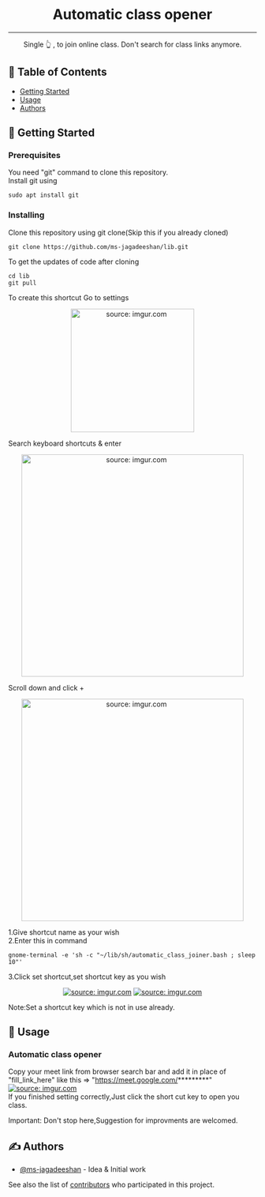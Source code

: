 <h1 align="center">Automatic class opener</h1>


---

<p align="center"> Single 👆 , to join online class. Don't search for class links anymore.
    <br> 
</p>

## 📝 Table of Contents
- [Getting Started](#getting_started)
- [Usage](#usage)
- [Authors](#authors)
## 🏁 Getting Started <a name = "getting_started"></a>
### Prerequisites

You need "git" command to clone this repository.<br>
Install git using

```
sudo apt install git
```

### Installing

Clone this repository using git clone(Skip this if you already cloned)


```
git clone https://github.com/ms-jagadeeshan/lib.git
```
To get the updates of code after cloning
```
cd lib
git pull
```

To create this shortcut
Go to settings
<p align="center">
<a href="https://imgur.com/V2CRvs4"><img width=250 src="https://i.imgur.com/V2CRvs4.png" title="source: imgur.com" /></a>
</p>
Search keyboard shortcuts & enter
<p align="center">
<a href="https://imgur.com/VjNmtyy"><img width=450px src="https://i.imgur.com/VjNmtyy.png" title="source: imgur.com" /></a>
</p>
Scroll down and click + 
<p align="center">
<a href="https://imgur.com/8rbchgL"><img width=450px src="https://i.imgur.com/8rbchgL.png" title="source: imgur.com" /></a>
</p>
1.Give shortcut name as your wish
<br>2.Enter this in command

```
gnome-terminal -e 'sh -c "~/lib/sh/automatic_class_joiner.bash ; sleep 10"'
```
3.Click set shortcut,set shortcut key as you wish
<br>
<p align="center">
<a href="https://imgur.com/AgaPCG4"><img src="https://i.imgur.com/AgaPCG4.png" title="source: imgur.com" /></a>
<a href="https://imgur.com/5ZnFGfP"><img src="https://i.imgur.com/5ZnFGfP.png" title="source: imgur.com" /></a>
</p>
Note:Set a shortcut key which is not in use already.

## 🎈 Usage <a name="usage"></a>

### Automatic class opener
Copy your meet link from browser search bar and add it in place of "fill_link_here" like this => "https://meet.google.com/*********"
<a href="https://imgur.com/QksMXxg"><img src="https://i.imgur.com/QksMXxg.png" title="source: imgur.com" /></a>
<br>
If you finished setting correctly,Just click the short cut key to open you class.

Important: Don't stop here,Suggestion for improvments are welcomed.


## ✍️ Authors <a name = "authors"></a>

- [@ms-jagadeeshan](https://github.com/ms-jagadeeshan) - Idea & Initial work

See also the list of [contributors](https://github.com/kylelobo/ms-jagadeeshan/contributors) who participated in this project.
